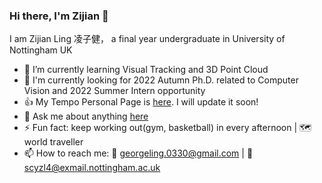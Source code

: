 ### Hi there, I'm Zijian 👋
  I am Zijian Ling 凌子健， a final year undergraduate in University of Nottingham UK
  
  - 🌱 I’m currently learning Visual Tracking and 3D Point Cloud
  - :open_book: I'm currently looking for 2022 Autumn Ph.D. related to Computer Vision and 2022 Summer Intern opportunity
  - :thumbsup: My Tempo Personal Page is [here](https://github.com/Georgelingzj/personal-page). I will update it soon!
  - 💬 Ask me about anything [here](https://github.com/Georgelingzj/Georgelingzj/issues)
  - ⚡ Fun fact: keep working out(gym, basketball) in every afternoon | :world_map: world traveller
  - 📫 How to reach me: :email: georgeling.0330@gmail.com | :email: scyzl4@exmail.nottingham.ac.uk 
  
<!--
**Georgelingzj/Georgelingzj** is a ✨ _special_ ✨ repository because its `README.md` (this file) appears on your GitHub profile.

Here are some ideas to get you started:

- 🔭 I’m currently working on ...
- 🌱 I’m currently learning ...
- 👯 I’m looking to collaborate on ...
- 🤔 I’m looking for help with ...
- 💬 Ask me about ...
- 📫 How to reach me: ...
- 😄 Pronouns: ...
- ⚡ Fun fact: ...
-->
